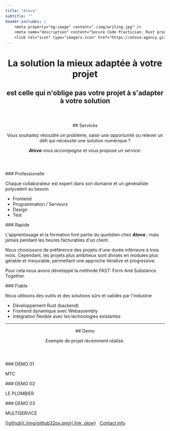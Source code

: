 ```yaml
---
title: "Atova"
subtitle: ""
header-includes: |
    <meta property="og:image" content="./img/writing.jpg" />
    <meta name="description" content="Secure Code Practician: Rust programming with webassembly" />
    <link rel="icon" type="image/x-icon" href="https://atova-agency.github.io/start/a_atovy-ico.svg">
---
```

      

<style>
.title {display:none;}
#title-block-header {
    background-image: url("./img/Logo_atovaSA.svg");
background-size: 100%;
  width: 1200px;
  height: 550px;
}
:root{--color-bg: linear-gradient(45deg, rgba(220, 216, 218, 0.8), rgba(199, 213, 221, 0.51));}
</style>

<header>
<h1>La solution la mieux adaptée à votre projet</h1>
<h2>est celle qui n'oblige pas votre projet à s'adapter à votre solution</h2>
</header>

<main>

<section id="section-1">
<header>
## Services

Vous souhaitez résoudre un problème,  saisir une opportunité ou relever un défi qui nécessite une solution numérique ?

<em><b>Atova</b> vous accompagne</em> et vous propose un service: 
</header>
<aside>
### Professionelle

Chaque collaborateur est expert dans son domaine
et un généraliste polyvalent au besoin.

- Frontend 
- Programmation / Serveurs 
- Design
- Test

<!-- Nous évitons les employés « fullstack » touche-à-tout et maîtres de rien. -->

</aside>
<aside>
### Rapide 

L'apprentissage et la formation font partie du quotidien chez <em><b>Atova</b></em> ;
mais jamais pendant les heures facturables d'un client.

Nous choisissons de préférence des projets d'une durée inférieure à trois mois.
Cependant, les projets plus ambitieux sont divisés en modules plus 
gérable et mesurable, permettant une approche itérative et progressive.

Pour cela nous avons développé la méthode FAST: Form And Substance Together.

</aside>
<aside>
### Fiable

Nous utilisons des outils et des solutions sûrs et validés par l'industrie

- Développement Rust (backend)
- Frontend dynamique avec Webassembly
- Intégration flexible avec les technologies existantes
</aside>
</section><!--^ section-1 -->

---

<section  id="section-2">
<header>
## Demo

Exemple de projet récemment réalisé.

</header>
<aside>
### DEMO 01

MTC
</aside>
<aside>
### DEMO 02

LE PLOMBIER
</aside>
<aside>
### DEMO 03

MULTISERVICE
</aside>

</section><!--^ section-2 -->

</main>

<footer class="center_justify">
<section>
<a href="https://github.com/atova-agency" target="_blank" title="github">![github](./img/github32px.png){.link .glow}</a>  
 &nbsp;&nbsp;<a href="https://atova-agency.github.io/start/contact.html">Contact info</a>
</section>
</footer>


